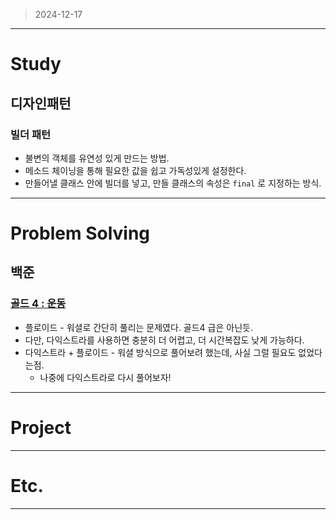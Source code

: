 > 2024-12-17
> 

---

# Study

## 디자인패턴

### 빌더 패턴

- 불변의 객체를 유연성 있게 만드는 방법.
- 메소드 체이닝을 통해 필요한 값을 쉽고 가독성있게 설정한다.
- 만들어낼 클래스 안에 빌더를 넣고, 만들 클래스의 속성은 `final` 로 지정하는 방식.

---

# Problem Solving

## 백준

### [골드 4 : 운동](https://www.acmicpc.net/problem/1956)

- 플로이드 - 워셜로 간단히 풀리는 문제였다. 골드4 급은 아닌듯.
- 다만, 다익스트라를 사용하면 충분히 더 어렵고, 더 시간복잡도 낮게 가능하다.
- 다익스트라 + 플로이드 - 워셜 방식으로 풀어보려 했는데, 사실 그럴 필요도 없었다는점.
    - 나중에 다익스트라로 다시 풀어보자!

---

# Project

---

# Etc.

---
